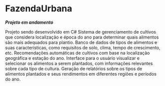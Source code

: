 # FazendaUrbana

***Projeto em andamento***

Projeto sendo desenvolvido em C#
Sistema de gerenciamento de cultivos que considera localização e época do ano para determinar quais alimentos são mais adequados para plantio.
Banco de dados de tipos de alimentos e suas características, como requisitos de solo, clima, tempo de crescimento, etc.
Recomendações automáticas de cultivos com base na localização geográfica e estação do ano.
Interface para o usuário visualizar e selecionar os alimentos a serem plantados, com informações relevantes sobre cada tipo de cultura.
Geração de relatórios sobre os tipos de alimentos plantados e seus rendimentos em diferentes regiões e períodos do ano.

